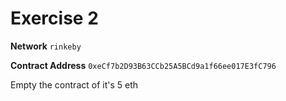# Exercise 2

**Network** `rinkeby`

**Contract Address** `0xeCf7b2D93B63CCb25A5BCd9a1f66ee017E3fC796`

Empty the contract of it's 5 eth
